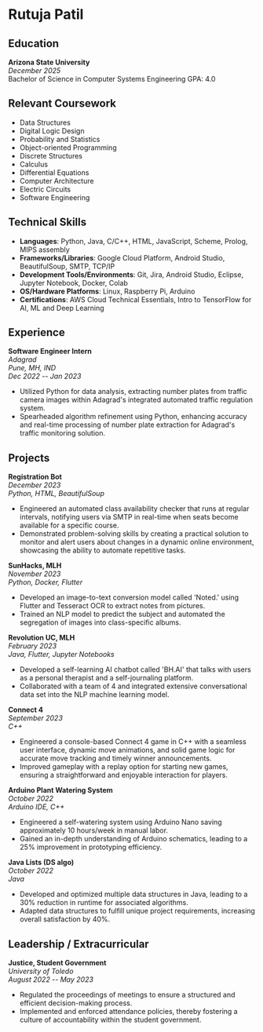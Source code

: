 # Rutuja Patil

## Education

**Arizona State University**  
*December 2025*  
Bachelor of Science in Computer Systems Engineering
GPA: 4.0

## Relevant Coursework

- Data Structures
- Digital Logic Design
- Probability and Statistics
- Object-oriented Programming
- Discrete Structures
- Calculus
- Differential Equations
- Computer Architecture
- Electric Circuits
- Software Engineering

## Technical Skills

- **Languages**: Python, Java, C/C++, HTML, JavaScript, Scheme, Prolog, MIPS assembly
- **Frameworks/Libraries**: Google Cloud Platform, Android Studio, BeautifulSoup, SMTP, TCP/IP
- **Development Tools/Environments**: Git, Jira, Android Studio, Eclipse, Jupyter Notebook, Docker, Colab
- **OS/Hardware Platforms**: Linux, Raspberry Pi, Arduino
- **Certifications**: AWS Cloud Technical Essentials, Intro to TensorFlow for AI, ML and Deep Learning

## Experience

**Software Engineer Intern**  
*Adagrad*  
*Pune, MH, IND*  
*Dec 2022 -- Jan 2023*

- Utilized Python for data analysis, extracting number plates from traffic camera images within Adagrad's integrated automated traffic regulation system.
- Spearheaded algorithm refinement using Python, enhancing accuracy and real-time processing of number plate extraction for Adagrad's traffic monitoring solution.

## Projects

**Registration Bot**  
*December 2023*  
*Python, HTML, BeautifulSoup*

- Engineered an automated class availability checker that runs at regular intervals, notifying users via SMTP in real-time when seats become available for a specific course.
- Demonstrated problem-solving skills by creating a practical solution to monitor and alert users about changes in a dynamic online environment, showcasing the ability to automate repetitive tasks.

**SunHacks, MLH**  
*November 2023*  
*Python, Docker, Flutter*

- Developed an image-to-text conversion model called 'Noted.' using Flutter and Tesseract OCR to extract notes from pictures.
- Trained an NLP model to predict the subject and automated the segregation of images into class-specific albums.

**Revolution UC, MLH**  
*February 2023*  
*Java, Flutter, Jupyter Notebooks*

- Developed a self-learning AI chatbot called 'BH.AI' that talks with users as a personal therapist and a self-journaling platform.
- Collaborated with a team of 4 and integrated extensive conversational data set into the NLP machine learning model.

**Connect 4**  
*September 2023*  
*C++*

- Engineered a console-based Connect 4 game in C++ with a seamless user interface, dynamic move animations, and solid game logic for accurate move tracking and timely winner announcements.
- Improved gameplay with a replay option for starting new games, ensuring a straightforward and enjoyable interaction for players.

**Arduino Plant Watering System**  
*October 2022*  
*Arduino IDE, C++*

- Engineered a self-watering system using Arduino Nano saving approximately 10 hours/week in manual labor.
- Gained an in-depth understanding of Arduino schematics, leading to a 25% improvement in prototyping efficiency.

**Java Lists (DS algo)**  
*October 2022*  
*Java*

- Developed and optimized multiple data structures in Java, leading to a 30% reduction in runtime for associated algorithms.
- Adapted data structures to fulfill unique project requirements, increasing overall satisfaction by 40%.

## Leadership / Extracurricular

**Justice, Student Government**  
*University of Toledo*  
*August 2022 -- May 2023*

- Regulated the proceedings of meetings to ensure a structured and efficient decision-making process.
- Implemented and enforced attendance policies, thereby fostering a culture of accountability within the student government.

